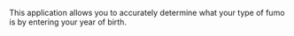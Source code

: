 This application allows you to accurately determine what your type of fumo is by entering your year of birth.